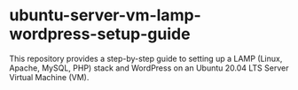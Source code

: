 # ubuntu-server-vm-lamp-wordpress-setup-guide

This repository provides a step-by-step guide to setting up a LAMP (Linux, Apache, MySQL, PHP) stack and WordPress on an Ubuntu 20.04 LTS Server Virtual Machine (VM). 
